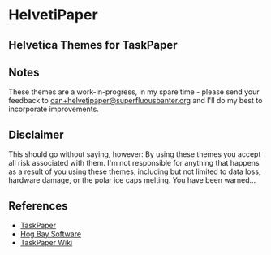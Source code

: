 # HelvetiPaper
## Helvetica Themes for TaskPaper

## Notes
These themes are a work-in-progress, in my spare time - please send your feedback to dan+helvetipaper@superfluousbanter.org and I'll do my best to incorporate improvements.

## Disclaimer
This should go without saying, however: By using these themes you accept all risk associated with them. I'm not responsible
for anything that happens as a result of you using these themes, including but not limited to data loss, hardware
damage, or the polar ice caps melting. You have been warned...

## References
+ [TaskPaper][1]
+ [Hog Bay Software][2]
+ [TaskPaper Wiki][3]

[1]: http://www.hogbaysoftware.com/products/taskpaper		"TaskPaper"
[2]: http://www.hogbaysoftware.com/											"Hog Bay Software"
[3]: http://www.hogbaysoftware.com/wiki/TaskPaper				"TaskPaper Wiki"